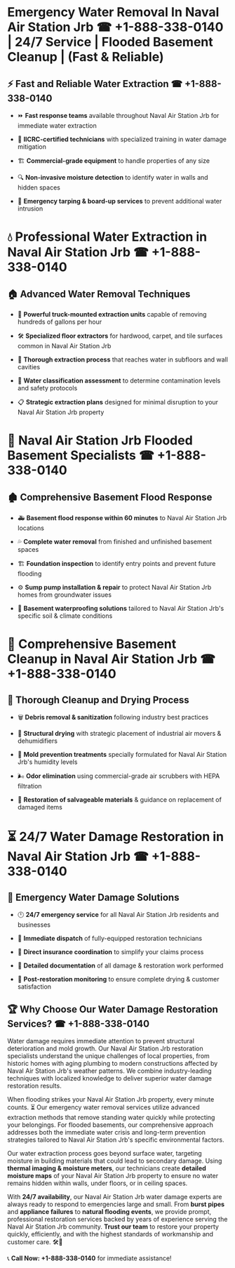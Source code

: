 # Emergency Water Removal In Naval Air Station Jrb ☎ +1-888-338-0140 | 24/7 Service | Flooded Basement Cleanup | (Fast & Reliable)  

## ⚡ Fast and Reliable Water Extraction ☎ +1-888-338-0140  
- ⏩ **Fast response teams** available throughout Naval Air Station Jrb for immediate water extraction  
- 🏅 **IICRC-certified technicians** with specialized training in water damage mitigation  
- 🏗️ **Commercial-grade equipment** to handle properties of any size  
- 🔍 **Non-invasive moisture detection** to identify water in walls and hidden spaces  
- 🛑 **Emergency tarping & board-up services** to prevent additional water intrusion  

# 💧 Professional Water Extraction in Naval Air Station Jrb ☎ +1-888-338-0140  

## 🏠 Advanced Water Removal Techniques  
- 🚛 **Powerful truck-mounted extraction units** capable of removing hundreds of gallons per hour  
- 🛠️ **Specialized floor extractors** for hardwood, carpet, and tile surfaces common in Naval Air Station Jrb  
- 📏 **Thorough extraction process** that reaches water in subfloors and wall cavities  
- 🧪 **Water classification assessment** to determine contamination levels and safety protocols  
- 📋 **Strategic extraction plans** designed for minimal disruption to your Naval Air Station Jrb property  

# 🌊 Naval Air Station Jrb Flooded Basement Specialists ☎ +1-888-338-0140  

## 🏚️ Comprehensive Basement Flood Response  
- 🚑 **Basement flood response within 60 minutes** to Naval Air Station Jrb locations  
- 💦 **Complete water removal** from finished and unfinished basement spaces  
- 🏗️ **Foundation inspection** to identify entry points and prevent future flooding  
- ⚙️ **Sump pump installation & repair** to protect Naval Air Station Jrb homes from groundwater issues  
- 🌱 **Basement waterproofing solutions** tailored to Naval Air Station Jrb's specific soil & climate conditions  

# 🧹 Comprehensive Basement Cleanup in Naval Air Station Jrb ☎ +1-888-338-0140  

## 🔄 Thorough Cleanup and Drying Process  
- 🗑️ **Debris removal & sanitization** following industry best practices  
- 💨 **Structural drying** with strategic placement of industrial air movers & dehumidifiers  
- 🦠 **Mold prevention treatments** specially formulated for Naval Air Station Jrb's humidity levels  
- 🌬️ **Odor elimination** using commercial-grade air scrubbers with HEPA filtration  
- 🔧 **Restoration of salvageable materials** & guidance on replacement of damaged items  

# ⏳ 24/7 Water Damage Restoration in Naval Air Station Jrb ☎ +1-888-338-0140  

## 🚀 Emergency Water Damage Solutions  
- 🕛 **24/7 emergency service** for all Naval Air Station Jrb residents and businesses  
- 🚒 **Immediate dispatch** of fully-equipped restoration technicians  
- 🏦 **Direct insurance coordination** to simplify your claims process  
- 📜 **Detailed documentation** of all damage & restoration work performed  
- 🔎 **Post-restoration monitoring** to ensure complete drying & customer satisfaction  

## 🏆 Why Choose Our Water Damage Restoration Services? ☎ +1-888-338-0140  
Water damage requires immediate attention to prevent structural deterioration and mold growth. Our Naval Air Station Jrb restoration specialists understand the unique challenges of local properties, from historic homes with aging plumbing to modern constructions affected by Naval Air Station Jrb's weather patterns. We combine industry-leading techniques with localized knowledge to deliver superior water damage restoration results.  

When flooding strikes your Naval Air Station Jrb property, every minute counts. ⏳ Our emergency water removal services utilize advanced extraction methods that remove standing water quickly while protecting your belongings. For flooded basements, our comprehensive approach addresses both the immediate water crisis and long-term prevention strategies tailored to Naval Air Station Jrb's specific environmental factors.  

Our water extraction process goes beyond surface water, targeting moisture in building materials that could lead to secondary damage. Using **thermal imaging & moisture meters**, our technicians create **detailed moisture maps** of your Naval Air Station Jrb property to ensure no water remains hidden within walls, under floors, or in ceiling spaces.  

With **24/7 availability**, our Naval Air Station Jrb water damage experts are always ready to respond to emergencies large and small. From **burst pipes** and **appliance failures** to **natural flooding events**, we provide prompt, professional restoration services backed by years of experience serving the Naval Air Station Jrb community. **Trust our team** to restore your property quickly, efficiently, and with the highest standards of workmanship and customer care. 🛠️💪  

📞 **Call Now: +1-888-338-0140** for immediate assistance!